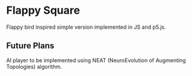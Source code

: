 # Flappy Square

Flappy bird inspired simple version implemented in JS and p5.js. 

## Future Plans
AI player to be implemented using NEAT (NeuroEvolution of Augmenting Topologies) algorithm.
